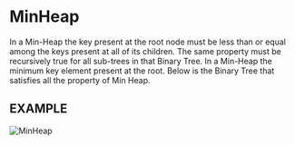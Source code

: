 # MinHeap
In a Min-Heap the key present at the root node must be less than or equal among the keys present at all of its children. The same property must be recursively true for all sub-trees in that Binary Tree. In a Min-Heap the minimum key element present at the root. Below is the Binary Tree that satisfies all the property of Min Heap.
<br/>
## EXAMPLE
![MinHeap](https://user-images.githubusercontent.com/100538181/210622547-f1ed41cf-5202-448d-93d6-65583079d83a.jpg)
